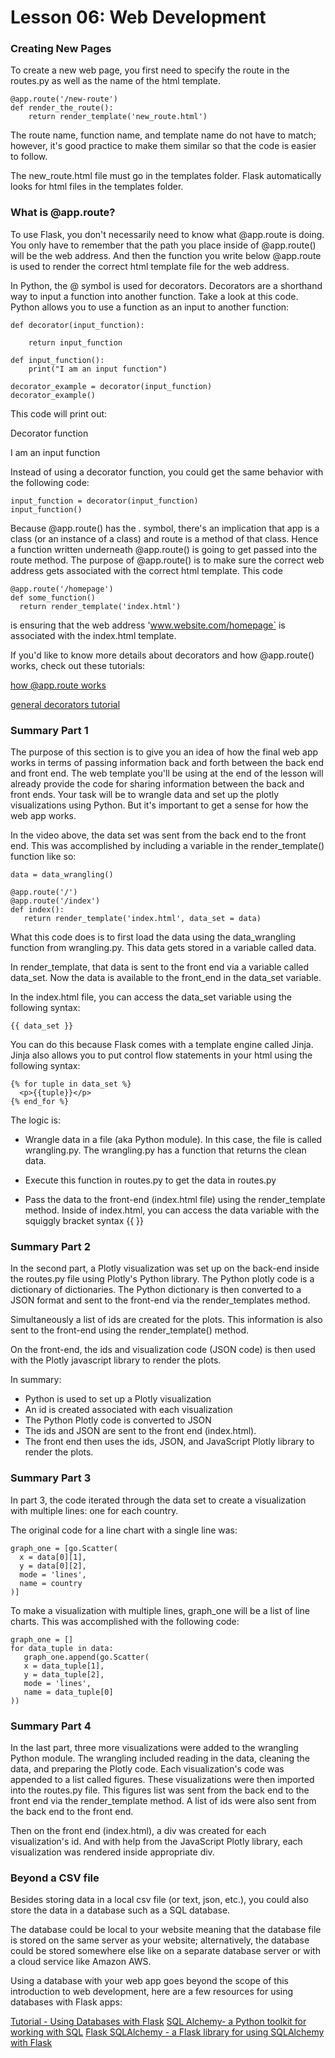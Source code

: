 # Lesson 06: Web Development

### Creating New Pages
To create a new web page, you first need to specify the route in the routes.py as well as the name of the html template.
```
@app.route('/new-route')
def render_the_route():
    return render_template('new_route.html')
```
The route name, function name, and template name do not have to match; however, it's good practice to make them similar so that the code is easier to follow.

The new_route.html file must go in the templates folder. Flask automatically looks for html files in the templates folder.

### What is @app.route?
To use Flask, you don't necessarily need to know what @app.route is doing. You only have to remember that the path you place inside of @app.route() will be the web address. And then the function you write below @app.route is used to render the correct html template file for the web address.

In Python, the @ symbol is used for decorators. Decorators are a shorthand way to input a function into another function. Take a look at this code. Python allows you to use a function as an input to another function:
```
def decorator(input_function):

    return input_function

def input_function():
    print("I am an input function")

decorator_example = decorator(input_function)
decorator_example()
```
This code will print out:

Decorator function

I am an input function

Instead of using a decorator function, you could get the same behavior with the following code:
```
input_function = decorator(input_function)
input_function()
```
Because @app.route() has the . symbol, there's an implication that app is a class (or an instance of a class) and route is a method of that class. Hence a function written underneath @app.route() is going to get passed into the route method. The purpose of @app.route() is to make sure the correct web address gets associated with the correct html template. This code
```
@app.route('/homepage')
def some_function()
  return render_template('index.html')
```
is ensuring that the web address 'www.website.com/homepage` is associated with the index.html template.

If you'd like to know more details about decorators and how @app.route() works, check out these tutorials:

[how @app.route works](https://ains.co/blog/things-which-arent-magic-flask-part-1.html)

[general decorators tutorial](https://realpython.com/primer-on-python-decorators/)

### Summary Part 1
The purpose of this section is to give you an idea of how the final web app works in terms of passing information back and forth between the back end and front end. The web template you'll be using at the end of the lesson will already provide the code for sharing information between the back and front ends. Your task will be to wrangle data and set up the plotly visualizations using Python. But it's important to get a sense for how the web app works.

In the video above, the data set was sent from the back end to the front end. This was accomplished by including a variable in the render_template() function like so:
```
data = data_wrangling()

@app.route('/')
@app.route('/index')
def index():
   return render_template('index.html', data_set = data)
```
What this code does is to first load the data using the data_wrangling function from wrangling.py. This data gets stored in a variable called data.

In render_template, that data is sent to the front end via a variable called data_set. Now the data is available to the front_end in the data_set variable.

In the index.html file, you can access the data_set variable using the following syntax:
```
{{ data_set }}
```
You can do this because Flask comes with a template engine called Jinja. Jinja also allows you to put control flow statements in your html using the following syntax:
```
{% for tuple in data_set %}
  <p>{{tuple}}</p>
{% end_for %}
```
The logic is:

- Wrangle data in a file (aka Python module). In this case, the file is called wrangling.py. The wrangling.py has a function that returns the clean data.

- Execute this function in routes.py to get the data in routes.py

- Pass the data to the front-end (index.html file) using the render_template method.
Inside of index.html, you can access the data variable with the squiggly bracket syntax {{ }}

### Summary Part 2
In the second part, a Plotly visualization was set up on the back-end inside the routes.py file using Plotly's Python library. The Python plotly code is a dictionary of dictionaries. The Python dictionary is then converted to a JSON format and sent to the front-end via the render_templates method.

Simultaneously a list of ids are created for the plots. This information is also sent to the front-end using the render_template() method.

On the front-end, the ids and visualization code (JSON code) is then used with the Plotly javascript library to render the plots.

In summary:

- Python is used to set up a Plotly visualization
- An id is created associated with each visualization
- The Python Plotly code is converted to JSON
- The ids and JSON are sent to the front end (index.html).
- The front end then uses the ids, JSON, and JavaScript Plotly library to render the plots.

### Summary Part 3
In part 3, the code iterated through the data set to create a visualization with multiple lines: one for each country.

The original code for a line chart with a single line was:
```
graph_one = [go.Scatter(
  x = data[0][1],
  y = data[0][2],
  mode = 'lines',
  name = country
)]
```
To make a visualization with multiple lines, graph_one will be a list of line charts. This was accomplished with the following code:
```
graph_one = []
for data_tuple in data:
   graph_one.append(go.Scatter(
   x = data_tuple[1],
   y = data_tuple[2],
   mode = 'lines',
   name = data_tuple[0]
))
```

### Summary Part 4
In the last part, three more visualizations were added to the wrangling Python module. The wrangling included reading in the data, cleaning the data, and preparing the Plotly code. Each visualization's code was appended to a list called figures. These visualizations were then imported into the routes.py file. This figures list was sent from the back end to the front end via the render_template method. A list of ids were also sent from the back end to the front end.

Then on the front end (index.html), a div was created for each visualization's id. And with help from the JavaScript Plotly library, each visualization was rendered inside appropriate div.

### Beyond a CSV file
Besides storing data in a local csv file (or text, json, etc.), you could also store the data in a database such as a SQL database.

The database could be local to your website meaning that the database file is stored on the same server as your website; alternatively, the database could be stored somewhere else like on a separate database server or with a cloud service like Amazon AWS.

Using a database with your web app goes beyond the scope of this introduction to web development, here are a few resources for using databases with Flask apps:

[Tutorial - Using Databases with Flask](https://blog.miguelgrinberg.com/post/the-flask-mega-tutorial-part-iv-database)
[SQL Alchemy- a Python toolkit for working with SQL](https://docs.sqlalchemy.org/en/20/)
[Flask SQLAlchemy - a Flask library for using SQLAlchemy with Flask](https://flask-sqlalchemy.palletsprojects.com/en/2.x/)
